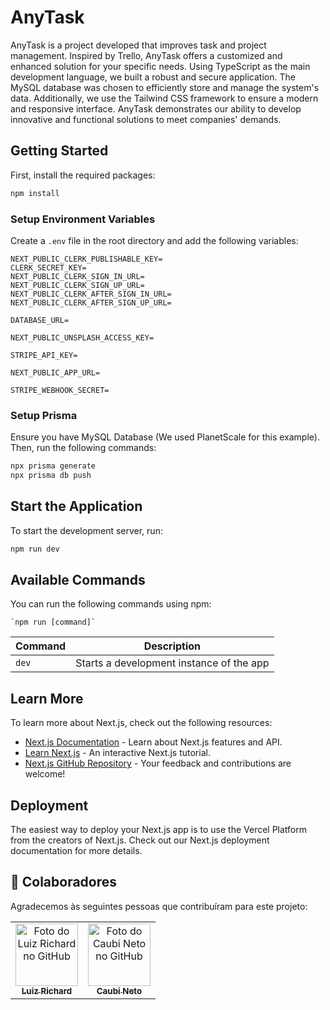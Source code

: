 # AnyTask
AnyTask is a project developed that improves task and project management. Inspired by Trello, AnyTask offers a customized and enhanced solution for your specific needs. Using TypeScript as the main development language, we built a robust and secure application. The MySQL database was chosen to efficiently store and manage the system's data. Additionally, we use the Tailwind CSS framework to ensure a modern and responsive interface. AnyTask demonstrates our ability to develop innovative and functional solutions to meet companies' demands.

## Getting Started

First, install the required packages:

```bash
npm install
```

### Setup Environment Variables

Create a `.env` file in the root directory and add the following variables:

```plaintext
NEXT_PUBLIC_CLERK_PUBLISHABLE_KEY=
CLERK_SECRET_KEY=
NEXT_PUBLIC_CLERK_SIGN_IN_URL=
NEXT_PUBLIC_CLERK_SIGN_UP_URL=
NEXT_PUBLIC_CLERK_AFTER_SIGN_IN_URL=
NEXT_PUBLIC_CLERK_AFTER_SIGN_UP_URL=

DATABASE_URL=

NEXT_PUBLIC_UNSPLASH_ACCESS_KEY=

STRIPE_API_KEY=

NEXT_PUBLIC_APP_URL=

STRIPE_WEBHOOK_SECRET=
```

### Setup Prisma

Ensure you have MySQL Database (We used PlanetScale for this example). Then, run the following commands:

```bash
npx prisma generate
npx prisma db push
```

## Start the Application

To start the development server, run:

```bash
npm run dev
```

## Available Commands

You can run the following commands using npm:

```plaintext
`npm run [command]`
```

| Command | Description             |
|---------|-------------------------|
| `dev`     | Starts a development instance of the app |

## Learn More

To learn more about Next.js, check out the following resources:

- [Next.js Documentation](https://nextjs.org/docs) - Learn about Next.js features and API.
- [Learn Next.js](https://nextjs.org/learn) - An interactive Next.js tutorial.
- [Next.js GitHub Repository](https://github.com/vercel/next.js) - Your feedback and contributions are welcome!

## Deployment

The easiest way to deploy your Next.js app is to use the Vercel Platform from the creators of Next.js. Check out our Next.js deployment documentation for more details.


## 🤝 Colaboradores

Agradecemos às seguintes pessoas que contribuíram para este projeto:

<table>
  <tr>
    <td align="center">
      <a href="https://github.com/LuizRichardSan" title="Luiz Richard">
        <img src="https://avatars.githubusercontent.com/u/103777087?v=4" width="100px;" alt="Foto do Luiz Richard no GitHub"/><br>
        <sub>
          <b>Luiz Richard</b>
        </sub>
      </a>
    </td>
    <td align="center">
      <a href="https://github.com/caubineto" title="Caubi Neto">
        <img src="https://avatars.githubusercontent.com/u/90481370?v=4" width="100px;" alt="Foto do Caubi Neto no GitHub"/><br>
        <sub>
          <b>Caubi Neto</b>
        </sub>
      </a>
    </td>
  </tr>
</table>